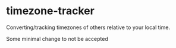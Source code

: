 # timezone-tracker
Converting/tracking timezones of others relative to your local time.

Some minimal change to not be accepted
